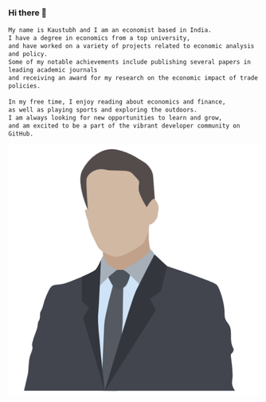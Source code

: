 ### Hi there 👋

    My name is Kaustubh and I am an economist based in India.
    I have a degree in economics from a top university,
    and have worked on a variety of projects related to economic analysis and policy.
    Some of my notable achievements include publishing several papers in leading academic journals
    and receiving an award for my research on the economic impact of trade policies.

    In my free time, I enjoy reading about economics and finance,
    as well as playing sports and exploring the outdoors. 
    I am always looking for new opportunities to learn and grow, 
    and am excited to be a part of the vibrant developer community on GitHub.
    
<img src="person_4_icon-icons.com_68900.png">
